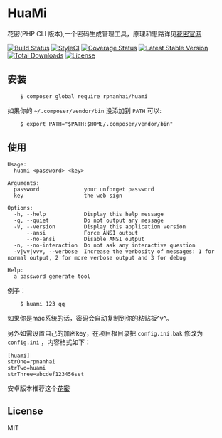 HuaMi
=====

花密(PHP CLI 版本),一个密码生成管理工具，原理和思路详见<a href="https://flowerpassword.com/" target="_blank">花密官网</a>

[![Build Status](https://travis-ci.org/rpnanhai/huami.svg?branch=master)](https://travis-ci.org/rpnanhai/huami)
[![StyleCI](https://styleci.io/repos/76835858/shield?branch=master)](https://styleci.io/repos/76835858)
[![Coverage Status](https://coveralls.io/repos/github/rpnanhai/huami/badge.svg?branch=master)](https://coveralls.io/github/rpnanhai/huami?branch=master)
[![Latest Stable Version](https://poser.pugx.org/rpnanhai/huami/v/stable)](https://packagist.org/packages/rpnanhai/huami)
[![Total Downloads](https://poser.pugx.org/rpnanhai/huami/downloads)](https://packagist.org/packages/rpnanhai/huami)
[![License](https://poser.pugx.org/rpnanhai/huami/license)](https://packagist.org/packages/rpnanhai/huami)


## 安装

```shell
    $ composer global require rpnanhai/huami
```

如果你的 ``~/.composer/vendor/bin`` 没添加到 ``PATH`` 可以:

```shell
    $ export PATH="$PATH:$HOME/.composer/vendor/bin"
```

## 使用

```
Usage:
  huami <password> <key>

Arguments:
  password              your unforget password
  key                   the web sign

Options:
  -h, --help            Display this help message
  -q, --quiet           Do not output any message
  -V, --version         Display this application version
      --ansi            Force ANSI output
      --no-ansi         Disable ANSI output
  -n, --no-interaction  Do not ask any interactive question
  -v|vv|vvv, --verbose  Increase the verbosity of messages: 1 for normal output, 2 for more verbose output and 3 for debug

Help:
  a password generate tool
```

例子：

```shell
    $ huami 123 qq
```

如果你是mac系统的话，密码会自动复制到你的粘贴板^v^。

另外如需设置自己的加密key，在项目根目录把 ``config.ini.bak`` 修改为 ``config.ini`` ，内容格式如下：

```
[huami]
strOne=rpnanhai
strTwo=huami
strThree=abcdef123456set
```

安卓版本推荐这个[花密](https://play.google.com/store/apps/details?id=com.zxc.huami&hl=zh_CN)


## License

MIT






